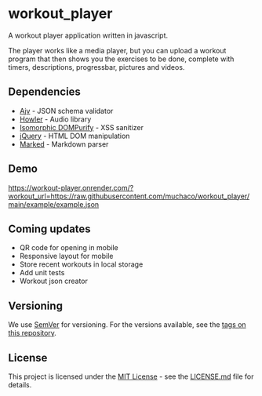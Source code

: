 # workout_player

A workout player application written in javascript.

The player works like a media player, but you can upload a workout program that then shows you the exercises to be done, complete with timers, descriptions, progressbar, pictures and videos.

## Dependencies

-   [Ajv](https://github.com/ajv-validator/ajv) - JSON schema validator
-   [Howler](https://github.com/goldfire/howler.js) - Audio library
-   [Isomorphic DOMPurify](https://github.com/kkomelin/isomorphic-dompurify) - XSS sanitizer
-   [jQuery](https://github.com/jquery/jquery) - HTML DOM manipulation
-   [Marked](https://github.com/markedjs/marked) - Markdown parser

## Demo

https://workout-player.onrender.com/?workout_url=https://raw.githubusercontent.com/muchaco/workout_player/main/example/example.json

## Coming updates

-   QR code for opening in mobile
-   Responsive layout for mobile
-   Store recent workouts in local storage
-   Add unit tests
-   Workout json creator

## Versioning

We use [SemVer](http://semver.org/) for versioning. For the versions available, see the [tags on this repository](https://github.com/muchaco/workout_player/tags).

## License

This project is licensed under the [MIT License](https://opensource.org/licenses/MIT) - see the [LICENSE.md](https://github.com/muchaco/workout_player/blob/main/LICENSE.md) file for details.
